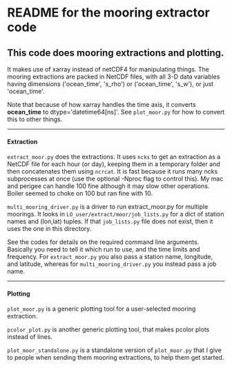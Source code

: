 # README for the mooring extractor code

## This code does mooring extractions and plotting.

It makes use of xarray instead of netCDF4 for manipulating things. The mooring extractions are packed in NetCDF files, with all 3-D data variables having dimensions ('ocean_time', 's_rho') or ('ocean_time', 's_w'), or just 'ocean_time'.

Note that because of how xarray handles the time axis, it converts **ocean_time** to dtype='datetime64[ns]'.  See `plot_moor.py` for how to convert this to other things.

---

#### Extraction

`extract_moor.py` does the extractions. It uses `ncks` to get an extraction as a NetCDF file for each hour (or day), keeping them in a temporary folder and then concatenates them using `ncrcat`.  It is fast because it runs many ncks subprocesses at once (use the optional -Nproc flag to control this).  My mac and perigee can handle 100 fine although it may slow other operations.  Boiler seemed to choke on 100 but ran fine with 10.

`multi_mooring_driver.py` is a driver to run extract_moor.py for multiple moorings. It looks in `LO_user/extract/moor/job_lists.py` for a dict of station names and (lon,lat) tuples. If that `job_lists.py` file does not exist, then it uses the one in this directory.

See the codes for details on the required command line arguments. Basically you need to tell it which run to use, and the time limits and frequency. For `extract_moor.py` you also pass a station name, longitude, and latitude, whereas for `multi_mooring_driver.py` you instead pass a job name.

---

#### Plotting

`plot_moor.py` is a generic plotting tool for a user-selected mooring extraction.

`pcolor_plot.py` is another generic plotting tool, that makes pcolor plots instead of lines.

`plot_moor_standalone.py` is a standalone version of `plot_moor.py` that I give to people when sending them mooring extractions, to help them get started.
